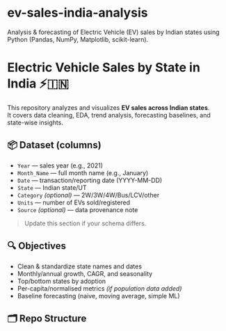 # ev-sales-india-analysis
Analysis &amp; forecasting of Electric Vehicle (EV) sales by Indian states using Python (Pandas, NumPy, Matplotlib, scikit-learn).
# Electric Vehicle Sales by State in India ⚡🇮🇳

This repository analyzes and visualizes **EV sales across Indian states**.  
It covers data cleaning, EDA, trend analysis, forecasting baselines, and state-wise insights.

## 📦 Dataset (columns)
- `Year` — sales year (e.g., 2021)
- `Month_Name` — full month name (e.g., January)
- `Date` — transaction/reporting date (YYYY-MM-DD)
- `State` — Indian state/UT
- `Category` *(optional)* — 2W/3W/4W/Bus/LCV/other
- `Units` — number of EVs sold/registered
- `Source` *(optional)* — data provenance note

> Update this section if your schema differs.

## 🔍 Objectives
- Clean & standardize state names and dates
- Monthly/annual growth, CAGR, and seasonality
- Top/bottom states by adoption
- Per-capita/normalised metrics *(if population data added)*
- Baseline forecasting (naive, moving average, simple ML)

## 🗂 Repo Structure
